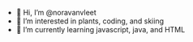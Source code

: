 - 👋 Hi, I’m @noravanvleet
- 👀 I’m interested in plants, coding, and skiing
- 🌱 I’m currently learning javascript, java, and HTML

<!---
noravanvleet/noravanvleet is a ✨ special ✨ repository because its `README.md` (this file) appears on your GitHub profile.
You can click the Preview link to take a look at your changes.
--->
